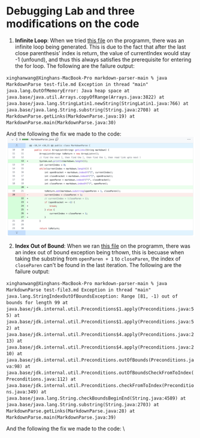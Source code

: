 # Debugging Lab and three modifications on the code

1. **Infinite Loop**: When we tried [this file](https://github.com/kcyy127/markdown-parser/blob/main/test-file.md) on the programm, there was an infinite loop being generated. This is due to the fact that after the last close parenthesis' index is return, the value of currentIndex would stay -1 (unfound), and thus this always satisfies the prerequisite for entering the for loop. The following are the failure output: 

`xinghanwang@Xinghans-MacBook-Pro markdown-parser-main % java MarkdownParse test-file.md
Exception in thread "main" java.lang.OutOfMemoryError: Java heap space
        at java.base/java.util.Arrays.copyOfRange(Arrays.java:3822)
        at java.base/java.lang.StringLatin1.newString(StringLatin1.java:766)
        at java.base/java.lang.String.substring(String.java:2708)
        at MarkdownParse.getLinks(MarkdownParse.java:19)
        at MarkdownParse.main(MarkdownParse.java:30)`
        
 And the following the fix we made to the code: \
 ![Image](fix1.png)
 
2. **Index Out of Bound**: When we ran [this file](https://github.com/kcyy127/markdown-parser/edit/main/test-file3.md) on the programm, there was an index out of bound exception being trhown, this is becuase when taking the substring from `openParen + 1` to `closeParen`, the index of `closeParen` can't be found in the last iteration. The following are the failure output:

`xinghanwang@Xinghans-MacBook-Pro markdown-parser-main % java MarkdownParse test-file3.md
Exception in thread "main" java.lang.StringIndexOutOfBoundsException: Range [81, -1) out of bounds for length 99
        at java.base/jdk.internal.util.Preconditions$1.apply(Preconditions.java:55)
        at java.base/jdk.internal.util.Preconditions$1.apply(Preconditions.java:52)
        at java.base/jdk.internal.util.Preconditions$4.apply(Preconditions.java:213)
        at java.base/jdk.internal.util.Preconditions$4.apply(Preconditions.java:210)
        at java.base/jdk.internal.util.Preconditions.outOfBounds(Preconditions.java:98)
        at java.base/jdk.internal.util.Preconditions.outOfBoundsCheckFromToIndex(Preconditions.java:112)
        at java.base/jdk.internal.util.Preconditions.checkFromToIndex(Preconditions.java:349)
        at java.base/java.lang.String.checkBoundsBeginEnd(String.java:4589)
        at java.base/java.lang.String.substring(String.java:2703)
        at MarkdownParse.getLinks(MarkdownParse.java:28)
        at MarkdownParse.main(MarkdownParse.java:39)`
        
 And the following the fix we made to the code: \

 
